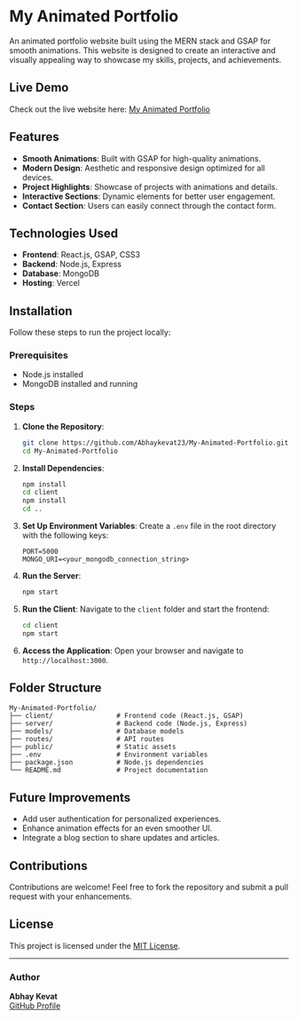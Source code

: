 # My Animated Portfolio

An animated portfolio website built using the MERN stack and GSAP for smooth animations. This website is designed to create an interactive and visually appealing way to showcase my skills, projects, and achievements.

## Live Demo

Check out the live website here: [My Animated Portfolio](https://abhaykevat.vercel.app/)

## Features

- **Smooth Animations**: Built with GSAP for high-quality animations.
- **Modern Design**: Aesthetic and responsive design optimized for all devices.
- **Project Highlights**: Showcase of projects with animations and details.
- **Interactive Sections**: Dynamic elements for better user engagement.
- **Contact Section**: Users can easily connect through the contact form.

## Technologies Used

- **Frontend**: React.js, GSAP, CSS3
- **Backend**: Node.js, Express
- **Database**: MongoDB
- **Hosting**: Vercel

## Installation

Follow these steps to run the project locally:

### Prerequisites
- Node.js installed
- MongoDB installed and running

### Steps

1. **Clone the Repository**:
    ```bash
    git clone https://github.com/Abhaykevat23/My-Animated-Portfolio.git
    cd My-Animated-Portfolio
    ```

2. **Install Dependencies**:
    ```bash
    npm install
    cd client
    npm install
    cd ..
    ```

3. **Set Up Environment Variables**:
    Create a `.env` file in the root directory with the following keys:
    ```env
    PORT=5000
    MONGO_URI=<your_mongodb_connection_string>
    ```

4. **Run the Server**:
    ```bash
    npm start
    ```

5. **Run the Client**:
    Navigate to the `client` folder and start the frontend:
    ```bash
    cd client
    npm start
    ```

6. **Access the Application**:
    Open your browser and navigate to `http://localhost:3000`.

## Folder Structure

```
My-Animated-Portfolio/
├── client/                # Frontend code (React.js, GSAP)
├── server/                # Backend code (Node.js, Express)
├── models/                # Database models
├── routes/                # API routes
├── public/                # Static assets
├── .env                   # Environment variables
├── package.json           # Node.js dependencies
└── README.md              # Project documentation
```

## Future Improvements

- Add user authentication for personalized experiences.
- Enhance animation effects for an even smoother UI.
- Integrate a blog section to share updates and articles.

## Contributions

Contributions are welcome! Feel free to fork the repository and submit a pull request with your enhancements.

## License

This project is licensed under the [MIT License](LICENSE).

---

### Author

**Abhay Kevat**  
[GitHub Profile](https://github.com/Abhaykevat23)
